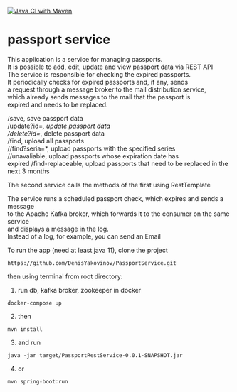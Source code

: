 [![Java CI with Maven](https://github.com/DenisYakovinov/PassportService/actions/workflows/maven.yml/badge.svg)](https://github.com/DenisYakovinov/PassportService/actions/workflows/maven.yml)
# passport service

This application is a service for managing passports.<br>
It is possible to add, edit, update and view passport data via REST API<br>
The service is responsible for checking the expired passports.<br>
It periodically checks for expired passports and, if any, sends<br>
a request through a message broker to the mail distribution service,<br>
which already sends messages to the mail that the passport is<br>
expired and needs to be replaced.<br>

/save, save passport data<br>
/update?id=*, update passport data<br>
/delete?id=*, delete passport data<br>
/find, upload all passports<br>
//find?seria=*, upload passports with the specified series<br>
//unavaliable, upload passports whose expiration date has<br>
expired /find-replaceable, upload passports that need to be replaced in the next 3 months

The second service calls the methods of the first using RestTemplate

The service runs a scheduled passport check, which expires and sends a message<br>
to the Apache Kafka broker, which forwards it to the consumer on the same service<br>
and displays a message in the log.<br>
Instead of a log, for example, you can send an Email

To run the app (need at least java 11), clone the project
```
https://github.com/DenisYakovinov/PassportService.git
```
then using terminal from root directory:<br>

1. run db, kafka broker, zookeeper in docker
```
docker-compose up 
```
2. then
```
mvn install
```
3. and run
```
java -jar target/PassportRestService-0.0.1-SNAPSHOT.jar
```
4. or
```
mvn spring-boot:run
```
